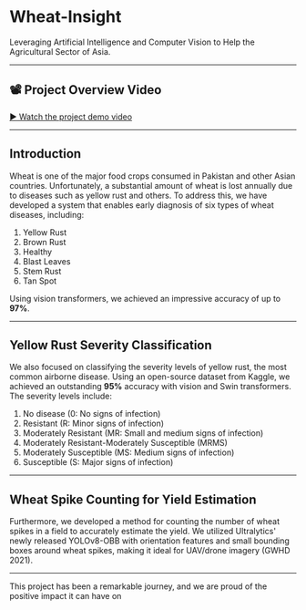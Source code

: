 # Wheat-Insight

Leveraging Artificial Intelligence and Computer Vision to Help the Agricultural Sector of Asia.

---

## 📽️ Project Overview Video

[▶️ Watch the project demo video](./Wheat%20Insight%20Final%20Linkedin.mp4)

---

## Introduction

Wheat is one of the major food crops consumed in Pakistan and other Asian countries. Unfortunately, a substantial amount of wheat is lost annually due to diseases such as yellow rust and others. To address this, we have developed a system that enables early diagnosis of six types of wheat diseases, including:

1. Yellow Rust  
2. Brown Rust  
3. Healthy  
4. Blast Leaves  
5. Stem Rust  
6. Tan Spot  

Using vision transformers, we achieved an impressive accuracy of up to **97%**.

---

## Yellow Rust Severity Classification

We also focused on classifying the severity levels of yellow rust, the most common airborne disease. Using an open-source dataset from Kaggle, we achieved an outstanding **95%** accuracy with vision and Swin transformers. The severity levels include:

1. No disease (0: No signs of infection)  
2. Resistant (R: Minor signs of infection)  
3. Moderately Resistant (MR: Small and medium signs of infection)  
4. Moderately Resistant-Moderately Susceptible (MRMS)  
5. Moderately Susceptible (MS: Medium signs of infection)  
6. Susceptible (S: Major signs of infection)  

---

## Wheat Spike Counting for Yield Estimation

Furthermore, we developed a method for counting the number of wheat spikes in a field to accurately estimate the yield. We utilized Ultralytics' newly released YOLOv8-OBB with orientation features and small bounding boxes around wheat spikes, making it ideal for UAV/drone imagery (GWHD 2021).

---

This project has been a remarkable journey, and we are proud of the positive impact it can have on
